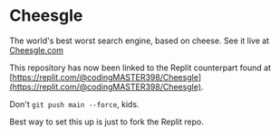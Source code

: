 # Cheesgle
The world's best worst search engine, based on cheese.
See it live at [Cheesgle.com](https://cheesgle.com/)

This repository has now been linked to the Replit counterpart found at [https://replit.com/@codingMASTER398/Cheesgle](https://replit.com/@codingMASTER398/Cheesgle).

Don't `git push main --force`, kids.

Best way to set this up is just to fork the Replit repo.
